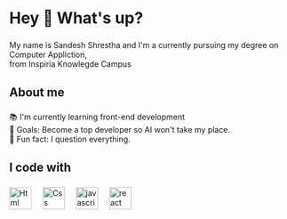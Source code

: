 <h1 align="left">Hey 👋 What's up?</h1>

###

<p align="left">My name is Sandesh Shrestha and I'm a currently pursuing my degree on Computer Appliction, <br> from Inspiria Knowlegde Campus</p>

###

<h2 align="left">About me</h2>

###

<p align="left">📚 I'm currently learning front-end development <br>🎯 Goals: Become a top developer so AI won't take my place. <br>🎲 Fun fact: I question everything. </p>

###

<h2 align="left">I code with</h2>

###

<div align="left">
  <img src="https://cdn.jsdelivr.net/gh/devicons/devicon/icons/css3/css3-original.svg" height="40" alt="Html logo"  />
  <img width="12" />
  <img src="https://cdn.jsdelivr.net/gh/devicons/devicon/icons/html5/html5-original.svg" height="40" alt="Css logo logo"  />
  <img width="12" />
  <img src="https://cdn.jsdelivr.net/gh/devicons/devicon/icons/javascript/javascript-original.svg" height="40" alt="javascript logo"  />
  <img width="12" />
  <img src="https://cdn.jsdelivr.net/gh/devicons/devicon/icons/react/react-original.svg" height="40" alt="react logo"  />
  <img width="12" />
</div>

###

###
